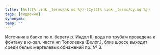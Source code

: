 ```yaml
---
title: [Ак]({% link _terms/ак.md %})-[Су]({% link _terms/су.md %})
tags: [гидроним]
synonyms:
temp: ""
---
```


Источник в балке по л. берегу р. Индол II; вода по трубам проведена к фонтану в
ю-зап. части нп Тополевка (Белог.), близ шоссе выходит среди белых мергелевых
обнажений пр. № 3.
